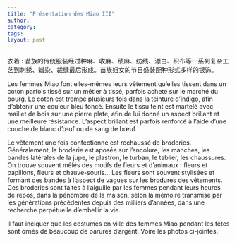 ```yaml
---
title: "Présentation des Miao III"
author:
category: 
tags: 
layout: post
---
```


衣着 : 苗族的传统服装经过种麻、收麻、绩麻、纺线、漂白、织布等一系列复杂工艺到刺绣、蜡染、裁缝最后形成。苗族妇女的节日盛装配种形式多样的银饰。

Les femmes Miao font elles-mêmes leurs vêtement qu’elles tissent dans un coton parfois tissé sur un métier à tissé, parfois acheté sur le marché du bourg. Le coton est trempé plusieurs fois dans la teinture d’indigo, afin d’obtenir une couleur bleu foncé. Ensuite le tissu teint est martelé avec maillet de bois sur une pierre plate, afin de lui donné un aspect brillant et une meilleure résistance. L’aspect brillant est parfois renforcé à l’aide d’une couche de blanc d’œuf ou de sang de bœuf.

Le vêtement une fois confectionné est rechaussé de broderies. Généralement, la broderie est aposée sur l’encolure, les manches, les bandes latérales de la jupe, le plastron, le turban, le tablier, les chaussures. On trouve souvent mêlés des motifs de fleurs et d’animaux : fleurs et papillons, fleurs et chauve-souris… Les fleurs sont souvent stylisées et formant des bandes à l’aspect de vagues sur les brodures des vêtements. Ces broderies sont faites à l’aiguille par les femmes pendant leurs heures de repos, dans la pénombre de la maison, selon la mémoire transmise par les générations précédentes depuis des milliers d’années, dans une recherche perpétuelle d’embellir la vie.

Il faut inciquer que les costumes en ville des femmes Miao pendant les fêtes sont ornés de beaucoup de parures d’argent. Voire les photos ci-jointes.

<img src="http://www.francaisblog.com/fy/images/liu.jpg" alt="" />

